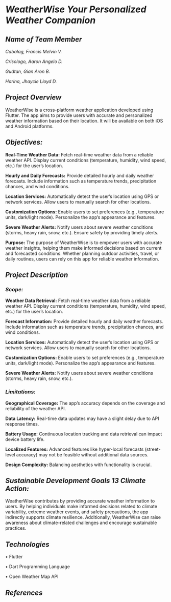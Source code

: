 # ***WeatherWise Your Personalized Weather Companion***

## ***Name of Team Member***

*Cabalag, Francis Melvin V.*

*Crisologo, Aaron Angelo D.*

*Gudtan, Gian Aron B.*

*Harina, Jhaycie Lloyd D.*

## ***Project Overview***
WeatherWise is a cross-platform weather application developed using Flutter. The app aims to provide users with accurate and personalized weather information based on their location. It will be available on both iOS and Android platforms.

## ***Objectives:***
**Real-Time Weather Data:**
Fetch real-time weather data from a reliable weather API.
Display current conditions (temperature, humidity, wind speed, etc.) for the user’s location.

**Hourly and Daily Forecasts:**
Provide detailed hourly and daily weather forecasts.
Include information such as temperature trends, precipitation chances, and wind conditions.

**Location Services:**
Automatically detect the user’s location using GPS or network services.
Allow users to manually search for other locations.

**Customization Options:**
Enable users to set preferences (e.g., temperature units, dark/light mode).
Personalize the app’s appearance and features.

**Severe Weather Alerts:**
Notify users about severe weather conditions (storms, heavy rain, snow, etc.).
Ensure safety by providing timely alerts.

**Purpose:**
The purpose of WeatherWise is to empower users with accurate weather insights, helping them make informed decisions based on current and forecasted conditions. Whether planning outdoor activities, travel, or daily routines, users can rely on this app for reliable weather information.
## ***Project Description***
### ***Scope:***
**Weather Data Retrieval:**
Fetch real-time weather data from a reliable weather API.
Display current conditions (temperature, humidity, wind speed, etc.) for the user’s location.

**Forecast Information:**
Provide detailed hourly and daily weather forecasts.
Include information such as temperature trends, precipitation chances, and wind conditions.

**Location Services:**
Automatically detect the user’s location using GPS or network services.
Allow users to manually search for other locations.

**Customization Options:**
Enable users to set preferences (e.g., temperature units, dark/light mode).
Personalize the app’s appearance and features.

**Severe Weather Alerts:**
Notify users about severe weather conditions (storms, heavy rain, snow, etc.).


### ***Limitations:***
**Geographical Coverage:**
The app’s accuracy depends on the coverage and reliability of the weather API.

**Data Latency:**
Real-time data updates may have a slight delay due to API response times.

**Battery Usage:**
Continuous location tracking and data retrieval can impact device battery life.

**Localized Features:**
Advanced features like hyper-local forecasts (street-level accuracy) may not be feasible without additional data sources.

**Design Complexity:**
Balancing aesthetics with functionality is crucial.

## ***Sustainable Development Goals 13 Climate Action:***
WeatherWise contributes by providing accurate weather information to users. By helping individuals make informed decisions related to climate variability, extreme weather events, and safety precautions, the app indirectly supports climate resilience. Additionally, WeatherWise can raise awareness about climate-related challenges and encourage sustainable practices.

## ***Technologies***
• Flutter

• Dart Programming Language

• Open Weather Map API

## ***References***
